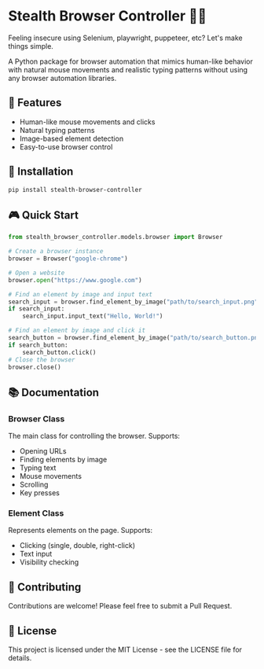 # Stealth Browser Controller 🕵️‍♂️

Feeling insecure using Selenium, playwright, puppeteer, etc? Let's make things simple.

A Python package for browser automation that mimics human-like behavior with natural mouse movements and realistic typing patterns without using any browser automation libraries.

## 🌟 Features

- Human-like mouse movements and clicks
- Natural typing patterns
- Image-based element detection
- Easy-to-use browser control

## 🚀 Installation

```bash
pip install stealth-browser-controller
```

## 🎮 Quick Start

```python
from stealth_browser_controller.models.browser import Browser

# Create a browser instance
browser = Browser("google-chrome")

# Open a website
browser.open("https://www.google.com")

# Find an element by image and input text
search_input = browser.find_element_by_image("path/to/search_input.png")
if search_input:
    search_input.input_text("Hello, World!")

# Find an element by image and click it
search_button = browser.find_element_by_image("path/to/search_button.png")
if search_button:
    search_button.click()
# Close the browser
browser.close()
```

## 📚 Documentation

### Browser Class
The main class for controlling the browser. Supports:
- Opening URLs
- Finding elements by image
- Typing text
- Mouse movements
- Scrolling
- Key presses

### Element Class
Represents elements on the page. Supports:
- Clicking (single, double, right-click)
- Text input
- Visibility checking

## 🤝 Contributing

Contributions are welcome! Please feel free to submit a Pull Request.

## 📝 License

This project is licensed under the MIT License - see the LICENSE file for details.